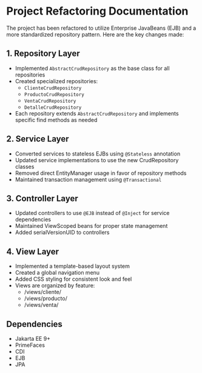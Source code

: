 # Project Refactoring Documentation

The project has been refactored to utilize Enterprise JavaBeans (EJB) and a more standardized repository pattern. Here are the key changes made:

## 1. Repository Layer
- Implemented `AbstractCrudRepository` as the base class for all repositories
- Created specialized repositories:
  - `ClienteCrudRepository`
  - `ProductoCrudRepository`
  - `VentaCrudRepository`
  - `DetalleCrudRepository`
- Each repository extends `AbstractCrudRepository` and implements specific find methods as needed

## 2. Service Layer
- Converted services to stateless EJBs using `@Stateless` annotation
- Updated service implementations to use the new CrudRepository classes
- Removed direct EntityManager usage in favor of repository methods
- Maintained transaction management using `@Transactional`

## 3. Controller Layer
- Updated controllers to use `@EJB` instead of `@Inject` for service dependencies
- Maintained ViewScoped beans for proper state management
- Added serialVersionUID to controllers

## 4. View Layer
- Implemented a template-based layout system
- Created a global navigation menu
- Added CSS styling for consistent look and feel
- Views are organized by feature:
  - /views/cliente/
  - /views/producto/
  - /views/venta/

## Dependencies
- Jakarta EE 9+
- PrimeFaces
- CDI
- EJB
- JPA